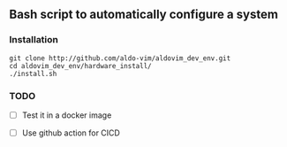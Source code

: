 ## Bash script to automatically configure a system 

### Installation 
 ```
git clone http://github.com/aldo-vim/aldovim_dev_env.git
cd aldovim_dev_env/hardware_install/
./install.sh
```


### TODO
- [ ] Test it in a docker image 
- [ ] Use github action for CICD

